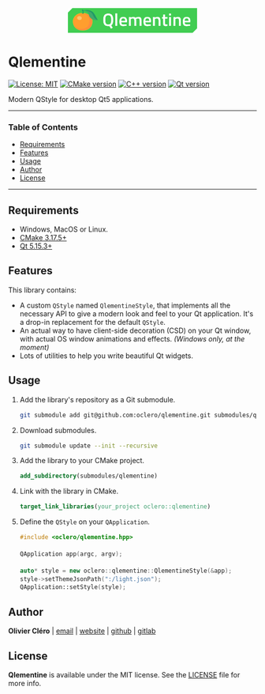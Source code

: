 <div align="center">
	<img height="50" src="branding/logo.svg">
</div>

# Qlementine

[![License: MIT](https://img.shields.io/badge/license-MIT-green)](https://mit-license.org/)
[![CMake version](https://img.shields.io/badge/CMake-3.17.5+-064F8C?logo=cmake)](https://www.qt.io)
[![C++ version](https://img.shields.io/badge/C++-17-00599C?logo=++)](https://www.qt.io)
[![Qt version](https://img.shields.io/badge/Qt-5.15.3+-41CD52?logo=qt)](https://www.qt.io)

Modern QStyle for desktop Qt5 applications.

---

### Table of Contents

- [Requirements](#requirements)
- [Features](#features)
- [Usage](#usage)
- [Author](#author)
- [License](#license)

---

## Requirements

- Windows, MacOS or Linux.
- [CMake 3.17.5+](https://cmake.org/download/)
- [Qt 5.15.3+](https://www.qt.io/download-qt-installer)

## Features

This library contains:

- A custom `QStyle` named `QlementineStyle`, that implements all the necessary API to give a modern look and feel to your Qt application. It's a drop-in replacement for the default `QStyle`.
- An actual way to have client-side decoration (CSD) on your Qt window, with actual OS window animations and effects. *(Windows only, at the moment)*
- Lots of utilities to help you write beautiful Qt widgets.

## Usage

1. Add the library's repository as a Git submodule.

   ```bash
   git submodule add git@github.com:oclero/qlementine.git submodules/qlementine
   ```

2. Download submodules.

   ```bash
   git submodule update --init --recursive
   ```

3. Add the library to your CMake project.

   ```cmake
   add_subdirectory(submodules/qlementine)
   ```

4. Link with the library in CMake.

   ```cmake
   target_link_libraries(your_project oclero::qlementine)
   ```

5. Define the `QStyle` on your `QApplication`.

   ```c++
   #include <oclero/qlementine.hpp>

   QApplication app(argc, argv);

   auto* style = new oclero::qlementine::QlementineStyle(&app);
   style->setThemeJsonPath(":/light.json");
   QApplication::setStyle(style);
   ```

## Author

**Olivier Cléro** | [email](mailto:oclero@pm.me) | [website](https://www.olivierclero.com) | [github](https://www.github.com/oclero) | [gitlab](https://www.gitlab.com/oclero)

## License

**Qlementine** is available under the MIT license. See the [LICENSE](LICENSE) file for more info.
